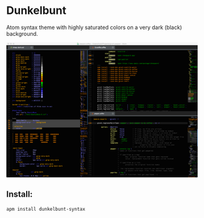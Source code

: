 # Dunkelbunt

Atom syntax theme with highly saturated colors on a very dark (black) background.

![screenshot](https://raw.githubusercontent.com/monsterkodi/dunkelbunt-syntax/master/dunkelbunt.png)

## Install:

```
apm install dunkelbunt-syntax
```
